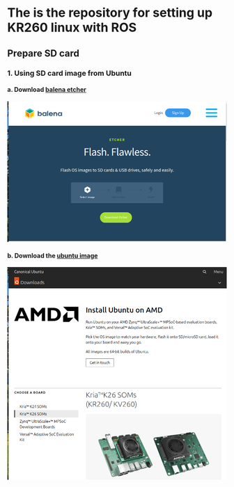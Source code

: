# The is the repository for setting up KR260 linux with ROS

## Prepare SD card

### 1. Using SD card image from Ubuntu

#### a. Download [balena etcher](https://etcher.balena.io/)

<img title="a title" alt="Alt text" src="https://github.com/wincle626/KR260-Linux-Setups-/blob/main/images/Screenshot%20from%202024-06-23%2021-03-26.png">

#### b. Download the [ubuntu image](https://ubuntu.com/download/amd) 

<img title="a title" alt="Alt text" src="https://github.com/wincle626/KR260-Linux-Setups-/blob/main/images/Screenshot%20from%202024-06-23%2021-05-04.png">
